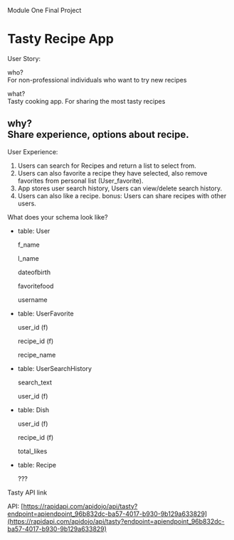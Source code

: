 Module One Final Project

Tasty Recipe App
========================
User Story: 

who?  
For non-professional individuals who want to try new recipes

what?  
Tasty cooking app. For sharing the most tasty recipes

why?  
Share experience, options about recipe.
---
User Experience: 

1.  Users can search for Recipes and return a list to select from.
2.  Users can also favorite a recipe they have selected, also remove favorites from personal list (User_favorite).
3.  App stores user search history, Users can view/delete search history. 
4.  Users can also like a recipe. 
    bonus: Users can share recipes with other users.

What does your schema look like? 

- table: User

    f_name

    l_name

    dateofbirth

    favoritefood

    username 

- table: UserFavorite

    user_id (f)

    recipe_id (f)

    recipe_name

- table: UserSearchHistory

    search_text

    user_id (f)

- table: Dish

    user_id (f) 

    recipe_id (f)

    total_likes

- table: Recipe

    ???




Tasty API link 

API: [https://rapidapi.com/apidojo/api/tasty?endpoint=apiendpoint_96b832dc-ba57-4017-b930-9b129a633829](https://rapidapi.com/apidojo/api/tasty?endpoint=apiendpoint_96b832dc-ba57-4017-b930-9b129a633829)
